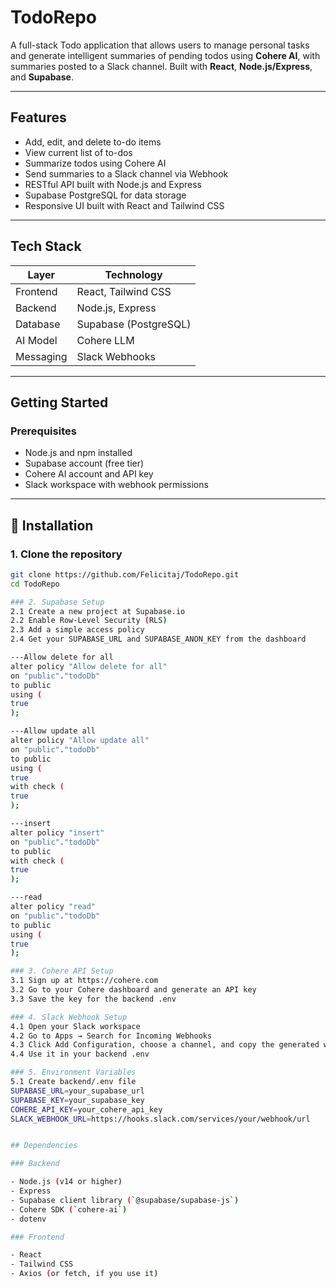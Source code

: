# TodoRepo

A full-stack Todo application that allows users to manage personal tasks and generate intelligent summaries of pending todos using **Cohere AI**, with summaries posted to a Slack channel. Built with **React**, **Node.js/Express**, and **Supabase**.

---

## Features

-  Add, edit, and delete to-do items
-  View current list of to-dos
-  Summarize todos using Cohere AI
-  Send summaries to a Slack channel via Webhook
-  RESTful API built with Node.js and Express
-  Supabase PostgreSQL for data storage
-  Responsive UI built with React and Tailwind CSS

---

##  Tech Stack

| Layer       | Technology         |
|-------------|---------------------|
| Frontend    | React, Tailwind CSS |
| Backend     | Node.js, Express    |
| Database    | Supabase (PostgreSQL) |
| AI Model    | Cohere LLM          |
| Messaging   | Slack Webhooks      |

---

##  Getting Started

### Prerequisites

- Node.js and npm installed
- Supabase account (free tier)
- Cohere AI account and API key
- Slack workspace with webhook permissions

---

## 🔧 Installation

### 1. Clone the repository

```bash
git clone https://github.com/Felicitaj/TodoRepo.git
cd TodoRepo

### 2. Supabase Setup
2.1 Create a new project at Supabase.io
2.2 Enable Row-Level Security (RLS)
2.3 Add a simple access policy
2.4 Get your SUPABASE_URL and SUPABASE_ANON_KEY from the dashboard

---Allow delete for all
alter policy "Allow delete for all"
on "public"."todoDb"
to public
using (
true
);

---Allow update all
alter policy "Allow update all"
on "public"."todoDb"
to public
using (
true
with check (
true
);

---insert
alter policy "insert"
on "public"."todoDb"
to public
with check (
true
);

---read
alter policy "read"
on "public"."todoDb"
to public
using (
true
);

### 3. Cohere API Setup
3.1 Sign up at https://cohere.com
3.2 Go to your Cohere dashboard and generate an API key
3.3 Save the key for the backend .env

### 4. Slack Webhook Setup
4.1 Open your Slack workspace
4.2 Go to Apps → Search for Incoming Webhooks
4.3 Click Add Configuration, choose a channel, and copy the generated webhook URL
4.4 Use it in your backend .env

### 5. Environment Variables
5.1 Create backend/.env file
SUPABASE_URL=your_supabase_url
SUPABASE_KEY=your_supabase_key
COHERE_API_KEY=your_cohere_api_key
SLACK_WEBHOOK_URL=https://hooks.slack.com/services/your/webhook/url


## Dependencies

### Backend

- Node.js (v14 or higher)
- Express
- Supabase client library (`@supabase/supabase-js`)
- Cohere SDK (`cohere-ai`)
- dotenv

### Frontend

- React
- Tailwind CSS
- Axios (or fetch, if you use it)




